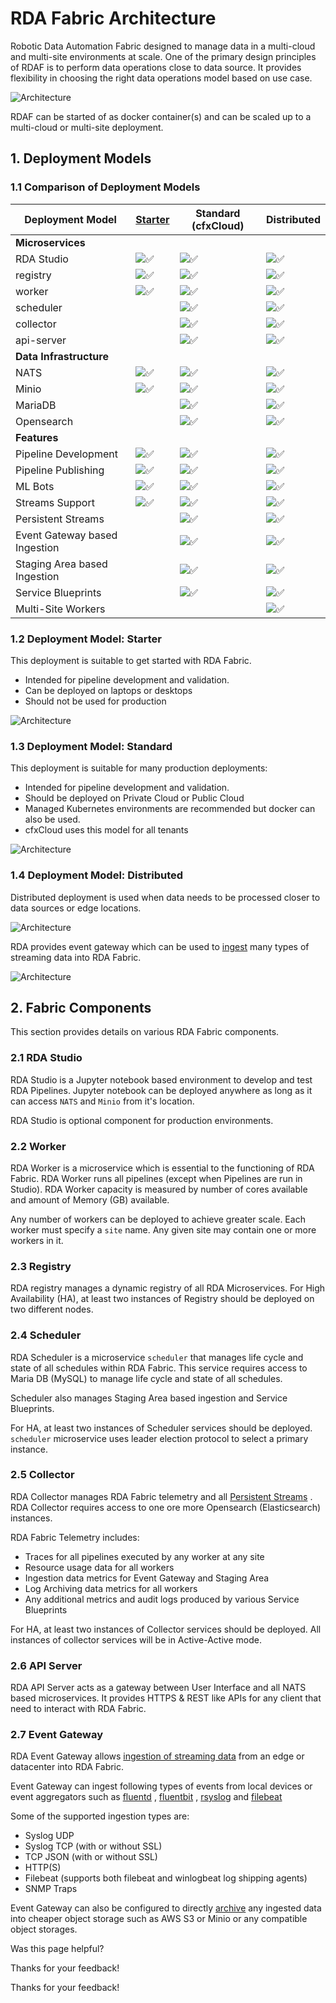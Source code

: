  



# RDA Fabric Architecture

Robotic Data Automation Fabric designed to manage data in a multi-cloud and multi-site environments at scale. One of the primary design principles of RDAF is to perform data operations close to data source. It provides flexibility in choosing the right data operations model based on use case.

![Architecture](https://bot-docs.cloudfabrix.io/images/guide/rda_arch_1.png)

RDAF can be started of as docker container(s) and can be scaled up to a multi-cloud or multi-site deployment.

## 1\. Deployment Models

### 1.1 Comparison of Deployment Models

| Deployment Model | [Starter](#12-deployment-model-starter) | Standard (cfxCloud) | Distributed |
| --- | --- | --- | --- |
| **Microservices** |     |     |     |
| RDA Studio | ![✅](https://twemoji.maxcdn.com/v/latest/svg/2705.svg ":white_check_mark:") | ![✅](https://twemoji.maxcdn.com/v/latest/svg/2705.svg ":white_check_mark:") | ![✅](https://twemoji.maxcdn.com/v/latest/svg/2705.svg ":white_check_mark:") |
| registry | ![✅](https://twemoji.maxcdn.com/v/latest/svg/2705.svg ":white_check_mark:") | ![✅](https://twemoji.maxcdn.com/v/latest/svg/2705.svg ":white_check_mark:") | ![✅](https://twemoji.maxcdn.com/v/latest/svg/2705.svg ":white_check_mark:") |
| worker | ![✅](https://twemoji.maxcdn.com/v/latest/svg/2705.svg ":white_check_mark:") | ![✅](https://twemoji.maxcdn.com/v/latest/svg/2705.svg ":white_check_mark:") | ![✅](https://twemoji.maxcdn.com/v/latest/svg/2705.svg ":white_check_mark:") |
| scheduler |     | ![✅](https://twemoji.maxcdn.com/v/latest/svg/2705.svg ":white_check_mark:") | ![✅](https://twemoji.maxcdn.com/v/latest/svg/2705.svg ":white_check_mark:") |
| collector |     | ![✅](https://twemoji.maxcdn.com/v/latest/svg/2705.svg ":white_check_mark:") | ![✅](https://twemoji.maxcdn.com/v/latest/svg/2705.svg ":white_check_mark:") |
| api-server |     | ![✅](https://twemoji.maxcdn.com/v/latest/svg/2705.svg ":white_check_mark:") | ![✅](https://twemoji.maxcdn.com/v/latest/svg/2705.svg ":white_check_mark:") |
| **Data Infrastructure** |     |     |     |
| NATS | ![✅](https://twemoji.maxcdn.com/v/latest/svg/2705.svg ":white_check_mark:") | ![✅](https://twemoji.maxcdn.com/v/latest/svg/2705.svg ":white_check_mark:") | ![✅](https://twemoji.maxcdn.com/v/latest/svg/2705.svg ":white_check_mark:") |
| Minio | ![✅](https://twemoji.maxcdn.com/v/latest/svg/2705.svg ":white_check_mark:") | ![✅](https://twemoji.maxcdn.com/v/latest/svg/2705.svg ":white_check_mark:") | ![✅](https://twemoji.maxcdn.com/v/latest/svg/2705.svg ":white_check_mark:") |
| MariaDB |     | ![✅](https://twemoji.maxcdn.com/v/latest/svg/2705.svg ":white_check_mark:") | ![✅](https://twemoji.maxcdn.com/v/latest/svg/2705.svg ":white_check_mark:") |
| Opensearch |     | ![✅](https://twemoji.maxcdn.com/v/latest/svg/2705.svg ":white_check_mark:") | ![✅](https://twemoji.maxcdn.com/v/latest/svg/2705.svg ":white_check_mark:") |
| **Features** |     |     |     |
| Pipeline Development | ![✅](https://twemoji.maxcdn.com/v/latest/svg/2705.svg ":white_check_mark:") | ![✅](https://twemoji.maxcdn.com/v/latest/svg/2705.svg ":white_check_mark:") | ![✅](https://twemoji.maxcdn.com/v/latest/svg/2705.svg ":white_check_mark:") |
| Pipeline Publishing | ![✅](https://twemoji.maxcdn.com/v/latest/svg/2705.svg ":white_check_mark:") | ![✅](https://twemoji.maxcdn.com/v/latest/svg/2705.svg ":white_check_mark:") | ![✅](https://twemoji.maxcdn.com/v/latest/svg/2705.svg ":white_check_mark:") |
| ML Bots | ![✅](https://twemoji.maxcdn.com/v/latest/svg/2705.svg ":white_check_mark:") | ![✅](https://twemoji.maxcdn.com/v/latest/svg/2705.svg ":white_check_mark:") | ![✅](https://twemoji.maxcdn.com/v/latest/svg/2705.svg ":white_check_mark:") |
| Streams Support | ![✅](https://twemoji.maxcdn.com/v/latest/svg/2705.svg ":white_check_mark:") | ![✅](https://twemoji.maxcdn.com/v/latest/svg/2705.svg ":white_check_mark:") | ![✅](https://twemoji.maxcdn.com/v/latest/svg/2705.svg ":white_check_mark:") |
| Persistent Streams |     | ![✅](https://twemoji.maxcdn.com/v/latest/svg/2705.svg ":white_check_mark:") | ![✅](https://twemoji.maxcdn.com/v/latest/svg/2705.svg ":white_check_mark:") |
| Event Gateway based Ingestion |     | ![✅](https://twemoji.maxcdn.com/v/latest/svg/2705.svg ":white_check_mark:") | ![✅](https://twemoji.maxcdn.com/v/latest/svg/2705.svg ":white_check_mark:") |
| Staging Area based Ingestion |     | ![✅](https://twemoji.maxcdn.com/v/latest/svg/2705.svg ":white_check_mark:") | ![✅](https://twemoji.maxcdn.com/v/latest/svg/2705.svg ":white_check_mark:") |
| Service Blueprints |     | ![✅](https://twemoji.maxcdn.com/v/latest/svg/2705.svg ":white_check_mark:") | ![✅](https://twemoji.maxcdn.com/v/latest/svg/2705.svg ":white_check_mark:") |
| Multi-Site Workers |     |     | ![✅](https://twemoji.maxcdn.com/v/latest/svg/2705.svg ":white_check_mark:") |

### 1.2 Deployment Model: Starter

This deployment is suitable to get started with RDA Fabric.

*   Intended for pipeline development and validation.
*   Can be deployed on laptops or desktops
*   Should not be used for production

![Architecture](https://bot-docs.cloudfabrix.io/images/guide/rda_arch_starter.png)

### 1.3 Deployment Model: Standard

This deployment is suitable for many production deployments:

*   Intended for pipeline development and validation.
*   Should be deployed on Private Cloud or Public Cloud
*   Managed Kubernetes environments are recommended but docker can also be used.
*   cfxCloud uses this model for all tenants

![Architecture](https://bot-docs.cloudfabrix.io/images/guide/rda_arch_standard.png)

### 1.4 Deployment Model: Distributed

Distributed deployment is used when data needs to be processed closer to data sources or edge locations.

![Architecture](https://bot-docs.cloudfabrix.io/images/guide/rda_arch_distributed.png)

RDA provides event gateway which can be used to [ingest](/beginners_guide/data_ingestion/)
 many types of streaming data into RDA Fabric.

![Architecture](https://bot-docs.cloudfabrix.io/images/guide/rda_arch_distributed_gw.png)

## 2\. Fabric Components

This section provides details on various RDA Fabric components.

### 2.1 RDA Studio

RDA Studio is a Jupyter notebook based environment to develop and test RDA Pipelines. Jupyter notebook can be deployed anywhere as long as it can access `NATS` and `Minio` from it's location.

RDA Studio is optional component for production environments.

### 2.2 Worker

RDA Worker is a microservice which is essential to the functioning of RDA Fabric. RDA Worker runs all pipelines (except when Pipelines are run in Studio). RDA Worker capacity is measured by number of cores available and amount of Memory (GB) available.

Any number of workers can be deployed to achieve greater scale. Each worker must specify a `site` name. Any given site may contain one or more workers in it.

### 2.3 Registry

RDA registry manages a dynamic registry of all RDA Microservices. For High Availability (HA), at least two instances of Registry should be deployed on two different nodes.

### 2.4 Scheduler

RDA Scheduler is a microservice `scheduler` that manages life cycle and state of all schedules within RDA Fabric. This service requires access to Maria DB (MySQL) to manage life cycle and state of all schedules.

Scheduler also manages Staging Area based ingestion and Service Blueprints.

For HA, at least two instances of Scheduler services should be deployed. `scheduler` microservice uses leader election protocol to select a primary instance.

### 2.5 Collector

RDA Collector manages RDA Fabric telemetry and all [Persistent Streams](/beginners_guide/data_at_rest/#6-persistent-streams)
. RDA Collector requires access to one ore more Opensearch (Elasticsearch) instances.

RDA Fabric Telemetry includes:

*   Traces for all pipelines executed by any worker at any site
*   Resource usage data for all workers
*   Ingestion data metrics for Event Gateway and Staging Area
*   Log Archiving data metrics for all workers
*   Any additional metrics and audit logs produced by various Service Blueprints

For HA, at least two instances of Collector services should be deployed. All instances of collector services will be in Active-Active mode.

### 2.6 API Server

RDA API Server acts as a gateway between User Interface and all NATS based microservices. It provides HTTPS & REST like APIs for any client that need to interact with RDA Fabric.

### 2.7 Event Gateway

RDA Event Gateway allows [ingestion of streaming data](/beginners_guide/data_ingestion/)
 from an edge or datacenter into RDA Fabric.

Event Gateway can ingest following types of events from local devices or event aggregators such as [fluentd](https://www.fluentd.org)
, [fluentbit](https://fluentbit.io/)
, [rsyslog](https://www.rsyslog.com)
 and [filebeat](https://www.elastic.co/beats/filebeat)

Some of the supported ingestion types are:

*   Syslog UDP
*   Syslog TCP (with or without SSL)
*   TCP JSON (with or without SSL)
*   HTTP(S)
*   Filebeat (supports both filebeat and winlogbeat log shipping agents)
*   SNMP Traps

Event Gateway can also be configured to directly [archive](/beginners_guide/data_at_rest/#2-log-archives)
 any ingested data into cheaper object storage such as AWS S3 or Minio or any compatible object storages.

Was this page helpful?

Thanks for your feedback!

Thanks for your feedback!